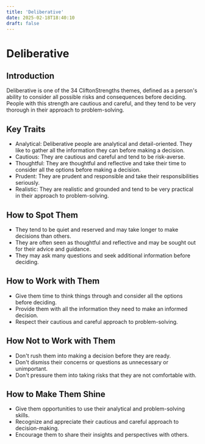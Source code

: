 ```yaml
---
title: 'Deliberative'
date: 2025-02-18T18:40:10
draft: false
---
```


# Deliberative

## Introduction

Deliberative is one of the 34 CliftonStrengths themes, defined as a person's ability to consider all possible risks and consequences before deciding. People with this strength are cautious and careful, and they tend to be very thorough in their approach to problem-solving.

## Key Traits

- Analytical: Deliberative people are analytical and detail-oriented. They like to gather all the information they can before making a decision.
- Cautious: They are cautious and careful and tend to be risk-averse.
- Thoughtful: They are thoughtful and reflective and take their time to consider all the options before making a decision.
- Prudent: They are prudent and responsible and take their responsibilities seriously.
- Realistic: They are realistic and grounded and tend to be very practical in their approach to problem-solving.

## How to Spot Them

- They tend to be quiet and reserved and may take longer to make decisions than others.
- They are often seen as thoughtful and reflective and may be sought out for their advice and guidance.
- They may ask many questions and seek additional information before deciding.

## How to Work with Them

- Give them time to think things through and consider all the options before deciding.
- Provide them with all the information they need to make an informed decision.
- Respect their cautious and careful approach to problem-solving.

## How Not to Work with Them

- Don't rush them into making a decision before they are ready.
- Don't dismiss their concerns or questions as unnecessary or unimportant.
- Don't pressure them into taking risks that they are not comfortable with.

## How to Make Them Shine

- Give them opportunities to use their analytical and problem-solving skills.
- Recognize and appreciate their cautious and careful approach to decision-making.
- Encourage them to share their insights and perspectives with others.

